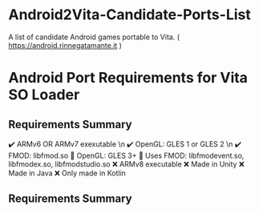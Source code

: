 # Android2Vita-Candidate-Ports-List
A list of candidate Android games portable to Vita. ( https://android.rinnegatamante.it )

# Android Port Requirements for Vita SO Loader 

## Requirements Summary
✔️ ARMv6 OR ARMv7 exexutable \n
✔️ OpenGL: GLES 1 or GLES 2 \n
✔️ FMOD: libfmod.so 
🔶 OpenGL: GLES 3+ 
🔶 Uses FMOD: libfmodevent.so, libfmodex.so, libfmodstudio.so 
❌ ARMv8 executable 
❌ Made in Unity 
❌ Made in Java 
❌ Only made in Kotlin 

## Requirements Summary
